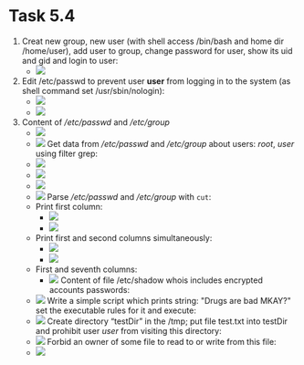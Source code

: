 # Task 5.4

1) Creat new group, new user (with shell access /bin/bash and home dir /home/user), add user to group, change password for user, show its uid and gid and login to user:
	* ![](https://i.imgur.com/9Vwavvx.png)
2) Edit /etc/passwd to prevent user **user** from logging in to the system (as shell command set /usr/sbin/nologin):
	* ![](https://i.imgur.com/CFHMAng.png)
	* ![](https://i.imgur.com/2Csmt68.png)
3) Content of */etc/passwd* and */etc/group*
	* ![](https://i.imgur.com/fV7Imhc.png)
	* ![](https://i.imgur.com/fV3AvCo.png)
Get data from */etc/passwd* and */etc/group* about users: *root*, *user* using  filter grep:
	* ![](https://i.imgur.com/H8srSWk.png)
	* ![](https://i.imgur.com/DWbueeH.png)
	* ![](https://i.imgur.com/wRDjE3i.png)
	* ![](https://i.imgur.com/Xn9l1lq.png)
Parse */etc/passwd* and */etc/group* with ```cut```:
	* Print first column:
		* ![](https://i.imgur.com/P1EEVzV.png)
		* ![](https://i.imgur.com/WXlL3HP.png)
	* Print first and second columns simultaneously:
		* ![](https://i.imgur.com/mM6kIxN.png)
		* ![](https://i.imgur.com/TiR4qJF.png)
	* First and seventh columns:
		* ![](https://i.imgur.com/YCCkS2S.png)
Content of file /etc/shadow whois includes encrypted accounts passwords:
	* ![](https://i.imgur.com/Z03D134.png)
Write a simple script which prints string: "Drugs are bad MKAY?" set the executable rules for it and execute:
	* ![](https://i.imgur.com/zPDVuif.png)
Create directory “testDir” in the /tmp; put file test.txt into testDir and prohibit user *user* from visiting this directory:
	* ![](https://i.imgur.com/aTtTOXW.png)
Forbid an owner of some file to read to or write from this file:
	* ![](https://i.imgur.com/JHOTL9B.png) 

